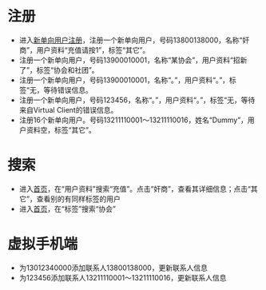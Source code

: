 # 注册 #
  * 进入[新单向用户注册](http://info.lives3.net/?op=24)，注册一个新单向用户，号码13800138000，名称“奸商”，用户资料“充值请按1”，标签“其它”。
  * 注册一个新单向用户，号码13900010001，名称“某协会”，用户资料“招新了”，标签“协会和社团”。
  * 注册一个新单向用户，号码13900010001，名称“。”，用户资料“。”，标签“无，等待错误信息。
  * 注册一个新单向用户，号码123456，名称“。”，用户资料“。”，标签“无，等待来自Virtual Client的错误信息。
  * 注册16个新单向用户。号码13211110001～13211110016，姓名“Dummy”，用户资料空，标签“其它”。

# 搜索 #
  * 进入[首页](http://info.lives3.net)，在“用户资料”搜索“充值”。点击“奸商”，查看其详细信息；点击“其它”，查看别的有同样标签的用户
  * 进入[首页](http://info.lives3.net)，在“标签”搜索“协会”

# 虚拟手机端 #
  * 为13012340000添加联系人13800138000，更新联系人信息
  * 为123456添加联系人13211110001～13211110016，更新联系人信息

